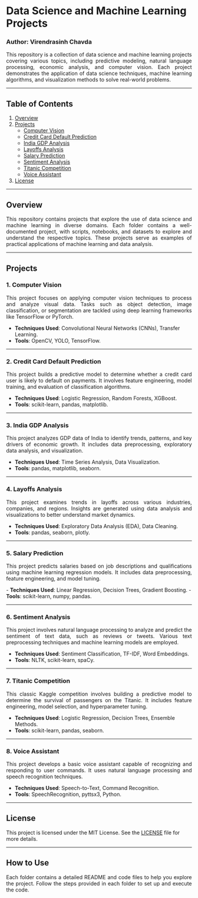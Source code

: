 # Data Science and Machine Learning Projects

### Author: Virendrasinh Chavda

<p align="justify">
This repository is a collection of data science and machine learning projects covering various topics, including predictive modeling, natural language processing, economic analysis, and computer vision. Each project demonstrates the application of data science techniques, machine learning algorithms, and visualization methods to solve real-world problems.
</p>

---

## Table of Contents

1. [Overview](#overview)
2. [Projects](#projects)
   - [Computer Vision](#computer-vision)
   - [Credit Card Default Prediction](#credit-card-default-prediction)
   - [India GDP Analysis](#india-gdp-analysis)
   - [Layoffs Analysis](#layoffs-analysis)
   - [Salary Prediction](#salary-prediction)
   - [Sentiment Analysis](#sentiment-analysis)
   - [Titanic Competition](#titanic-competition)
   - [Voice Assistant](#voice-assistant)
3. [License](#license)

---

## Overview

<p align="justify">
This repository contains projects that explore the use of data science and machine learning in diverse domains. Each folder contains a well-documented project, with scripts, notebooks, and datasets to explore and understand the respective topics. These projects serve as examples of practical applications of machine learning and data analysis.
</p>

---

## Projects

### 1. Computer Vision
<p align="justify">
This project focuses on applying computer vision techniques to process and analyze visual data. Tasks such as object detection, image classification, or segmentation are tackled using deep learning frameworks like TensorFlow or PyTorch.
</p>

- <strong>Techniques Used</strong>: Convolutional Neural Networks (CNNs), Transfer Learning.
- <strong>Tools</strong>: OpenCV, YOLO, TensorFlow.

---

### 2. Credit Card Default Prediction
<p align="justify">
This project builds a predictive model to determine whether a credit card user is likely to default on payments. It involves feature engineering, model training, and evaluation of classification algorithms.
</p>

- <strong>Techniques Used</strong>: Logistic Regression, Random Forests, XGBoost.
- <strong>Tools</strong>: scikit-learn, pandas, matplotlib.

---

### 3. India GDP Analysis
<p align="justify">
This project analyzes GDP data of India to identify trends, patterns, and key drivers of economic growth. It includes data preprocessing, exploratory data analysis, and visualization.
</p>

- <strong>Techniques Used</strong>: Time Series Analysis, Data Visualization.
- <strong>Tools</strong>: pandas, matplotlib, seaborn.

---

### 4. Layoffs Analysis
<p align="justify">
This project examines trends in layoffs across various industries, companies, and regions. Insights are generated using data analysis and visualizations to better understand market dynamics.
</p>

- <strong>Techniques Used</strong>: Exploratory Data Analysis (EDA), Data Cleaning.
- <strong>Tools</strong>: pandas, seaborn, plotly.

---

### 5. Salary Prediction
<p align="justify">
This project predicts salaries based on job descriptions and qualifications using machine learning regression models. It includes data preprocessing, feature engineering, and model tuning.
</p>
- <strong>Techniques Used</strong>: Linear Regression, Decision Trees, Gradient Boosting.
- <strong>Tools</strong>: scikit-learn, numpy, pandas.

---

### 6. Sentiment Analysis
<p align="justify">
This project involves natural language processing to analyze and predict the sentiment of text data, such as reviews or tweets. Various text preprocessing techniques and machine learning models are employed.
</p>

- <strong>Techniques Used</strong>: Sentiment Classification, TF-IDF, Word Embeddings.
- <strong>Tools</strong>: NLTK, scikit-learn, spaCy.

---

### 7. Titanic Competition
<p align="justify">
This classic Kaggle competition involves building a predictive model to determine the survival of passengers on the Titanic. It includes feature engineering, model selection, and hyperparameter tuning.
</p>

- <strong>Techniques Used</strong>: Logistic Regression, Decision Trees, Ensemble Methods.
- <strong>Tools</strong>: scikit-learn, pandas, seaborn.

---

### 8. Voice Assistant
<p align="justify">
This project develops a basic voice assistant capable of recognizing and responding to user commands. It uses natural language processing and speech recognition techniques.
</p>

- <strong>Techniques Used</strong>: Speech-to-Text, Command Recognition.
- <strong>Tools</strong>: SpeechRecognition, pyttsx3, Python.

---

## License

This project is licensed under the MIT License. See the [LICENSE](./LICENSE) file for more details.

---

## How to Use

<p align="justify">
Each folder contains a detailed README and code files to help you explore the project. Follow the steps provided in each folder to set up and execute the code.
</p>
